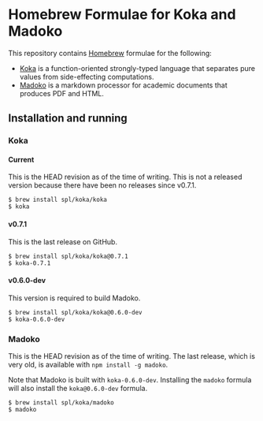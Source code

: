 # Homebrew Formulae for Koka and Madoko

This repository contains [Homebrew] formulae for the following:

* [Koka] is a function-oriented strongly-typed language that separates pure
  values from side-effecting computations.
* [Madoko] is a markdown processor for academic documents that produces PDF and
  HTML.

[Homebrew]: https://brew.sh/
[Koka]: https://github.com/koka-lang/koka
[Madoko]: https://www.madoko.net/

## Installation and running

### Koka

#### Current

This is the HEAD revision as of the time of writing. This is not a released
version because there have been no releases since v0.7.1.

```
$ brew install spl/koka/koka
$ koka
```

#### v0.7.1

This is the last release on GitHub.

```
$ brew install spl/koka/koka@0.7.1
$ koka-0.7.1
```

#### v0.6.0-dev

This version is required to build Madoko.

```
$ brew install spl/koka/koka@0.6.0-dev
$ koka-0.6.0-dev
```

### Madoko

This is the HEAD revision as of the time of writing. The last release, which is
very old, is available with `npm install -g madoko`.

Note that Madoko is built with `koka-0.6.0-dev`. Installing the `madoko` formula
will also install the `koka@0.6.0-dev` formula.

```
$ brew install spl/koka/madoko
$ madoko
```
